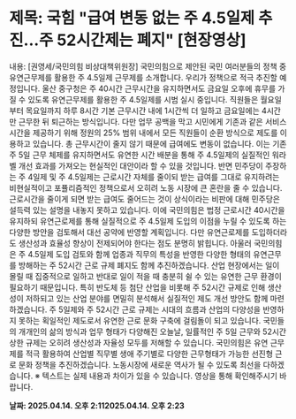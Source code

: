# **제목: 국힘 "급여 변동 없는 주 4.5일제 추진…주 52시간제는 폐지" [현장영상]**

  내용: [권영세/국민의힘 비상대책위원장]  국민의힘으로 제안된 국민 여러분들의 정책 중 유연근무제를 활용한 주 4.5일제 근무제를 소개합니다. 우리가 정책으로 적극 추진할 예정입니다. 울산 중구청은 주 40시간 근무시간을 유지하면서도 금요일 오후에 휴무를 가질 수 있도록 유연근무제를 활용한 주 4.5일제를 시범 실시 중입니다. 직원들은 월요일부터 목요일까지 하루 8시간 기본 근무시간 내에 1시간씩 더 일하고 금요일에는 4시간만 근무한 뒤 퇴근하는 방식입니다. 다만 업무 공백을 막고 시민에게 기존과 같은 서비스 시간을 제공하기 위해 정원의 25% 범위 내에서 모든 직원들이 순환 방식으로 제도를 이용하고 있습니다. 총 근무시간이 줄지 않기 때문에 급여에도 변동이 없습니다. 이는 기존 주 5일 근무 체제를 유지하면서도 유연한 시간 배분을 통해 주 4.5일제의 실질적인 워라벨 개선 효과를 가져오는 현실적인 대안이라 할 수 있을 것입니다.  반면 민주당이 주장하는 주 4일제 및 주 4.5일제는 근로시간 자체를 줄이되 받는 급여를 그대로 유지하려는 비현실적이고 포퓰리즘적인 정책으로서 오히려 노동 시장에 큰 혼란을 줄 수 있습니다. 근로시간을 줄이게 되면 받는 급여도 줄어드는 것이 상식이라는 비판에 대해 민주당은 설득력 있는 설명을 내놓지 못하고 있습니다. 이에 국민의힘은 법정 근로시간 40시간을 유지하되 유연근로제를 통해 실질적으로 주 4.5일제 도입의 이점을 누릴 수 있도록 하는 다양한 방안을 검토해서 대선 공약에 반영할 계획입니다.  다만 유연근로제를 도입하더라도 생산성과 효율성 향상이 전제되어야 한다는 점도 분명히 밝힙니다. 아울러 국민의힘은 주 4.5일제 도입 검토와 함께 업종과 직무의 특성을 반영한 다양한 형태의 유연근무를 방해하는 주 52시간 근로 규제 폐지도 함께 추진하겠습니다. 산업 현장에서는 일이 몰릴 때 집중적으로 일하고 반대로 일이 적을 때 충분히 쉴 수 있는 유연한 근무 환경이 필요하기 때문입니다.  특히 반도체 등 첨단 산업을 비롯해 주 52시간 규제로 인해 생산성이 저하되고 있는 산업 분야를 면밀히 분석해서 실질적인 제도 개선 방안도 함께 마련하겠습니다. 주 5일제와 주 52시간 근로 규제는 시대의 흐름과 산업의 다양성을 반영하지 못하는 획일적인 제도로서 유연한 근로 문화 구축에 걸림돌이 되고 있습니다. 국민들의 개개인의 삶의 방식과 업무 형태가 다양해진 오늘날, 일률적인 주 5일 근무와 52시간 상한 규제는 오히려 생산성과 자율성 모두를 저해할 수 있습니다.  국민의힘은 유연 근무제를 적극 활용하여 산업별 직무별 생애 주기별로 다양한 근무형태가 가능한 선진형 근로 문화 정책을 추진하겠습니다. 노동시장에 새로운 역사가 될 수 있도록 최선을 다하겠습니다.  ※ 텍스트는 실제 내용과 차이가 있을 수 있습니다. 영상을 통해 확인해주시기 바랍니다.

  **날짜: 2025.04.14. 오후 2:112025.04.14. 오후 2:23**